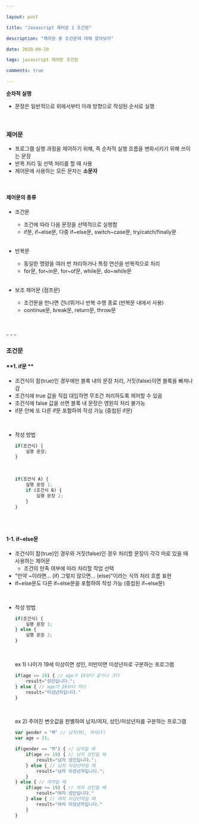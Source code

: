 ```yaml
---

layout: post

title: "Javascript 제어문 1 조건문"

description: "제어문 중 조건문에 대해 알아보자"

date: 2020-09-19

tags: javascript 제어문 조건문

comments: true

---
```






**순차적 실행**
- 문장은 일반적으로 위에서부터 아래 방향으로 작성된 순서로 실행
<br/>

### **제어문**
- 프로그램 실행 과정을 제어하기 위해, 즉 순차적 실행 흐름을 변화시키기 위해 쓰이는 문장
- 반복 처리 및 선택 처리를 할 때 사용
- 제어문에 사용하는 모든 문자는 **소문자**
<br/>

#### **제어문의 종류**
- 조건문
	- 조건에 따라 다음 문장을 선택적으로 실행함
	- if문, if~else문, 다중 if~else문, switch~case문, try/catch/finally문
	<br/>

- 반복문
	- 동일한 명령을 여러 번 처리하거나 특정 연산을 반복적으로 처리
	- for문, for~in문, for~of문, while문, do~while문
	<br/>

- 보조 제어문 (점프문)
	- 조건문을 만나면 건너뛰거나 반복 수행 종료 (반복문 내에서 사용)
	- continue문, break문, return문, throw문

<br/>
<br/>
- - -
<br/>

### **조건문**

#### **1. if문 **
- 조건식이 참(true)인 경우에만 블록 내의 문장 처리, 거짓(false)이면 블록을 빠져나감
- 조건식에 true 값을 직접 대입하면 무조건 처리하도록 제어할 수 있음
- 조건식에 false 값을 쓰면 블록 내 문장은 영원히 처리 불가능
- if문 안에 또 다른 if문 포함하여 작성 가능 (중첩된 if문)
<br/>

- 작성 방법

    ```js
    if(조건식) {
        실행 문장;
    }
    ```

	<br/>

    ```js
    if(조건식 A) {
        실행 문장 1;
        if (조건식 B) {
            실행 문장 2;
        }
    }
    ```

<br/>
<br/>

#### **1-1. if~else문**
- 조건식이 참(true)인 경우와 거짓(false)인 경우 처리할 문장이 각각 따로 있을 때 사용하는 제어문
	- 조건의 만족 여부에 따라 처리할 작업 선택
- "만약 ~이라면... (if) 그렇지 않으면... (else)"이라는 식의 처리 흐름 표현
- if~else문도 다른 if~else문을 포함하여 작성 가능 (중첩된 if~else문)
<br/>

- 작성 방법

	```js
	if(조건식) {
    	실행 문장 1;
    } else {
    	실행 문장 2;
    }
	```

    <br/>

    ex 1) 나이가 19세 이상이면 성인, 미만이면 미성년자로 구분하는 프로그램

    ```js
    if(age >= 19) { // age가 19보다 같거나 크다
        result="성인입니다.";
    } else { // age가 19보다 작다
        result="미성년자입니다."
    }
    ```

    <br/>

    ex 2) 주어진 변숫값을 판별하여 남자/여자, 성인/미성년자를 구분하는 프로그램

    ```js
    var gender = "M" // 남자(M), 여자(F)
    var age = 21;

    if(gender == "M") { // 남자일 때
        if(age >= 19) { // 남자 성인일 때
            result="남자 성인입니다.";
        } else { // 남자 미성년자일 때
            result="남자 미성년자입니다.";
        }
    } else { // 여자일 때
        if(age >= 19) { // 여자 성인일 때
            result="여자 성인입니다."
        } else { // 여자 미성년자일 때
            result="여자 미성년자입니다."
        }
    }
    ```